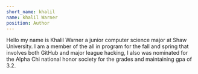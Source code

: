 ```yaml
---
short_name: khalil
name: khalil Warner
position: Author
---
```

Hello my name is Khalil Warner a junior computer science major at Shaw University. I am a member of the all in program for the fall and spring that involves both GitHub and major league hacking, I also was nominated for the Alpha Chi national honor society for the grades and maintaining gpa of 3.2.

